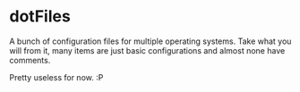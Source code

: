 dotFiles
========

A bunch of configuration files for multiple operating systems. Take what you
will from it, many items are just basic configurations and almost none have
comments.

Pretty useless for now. :P